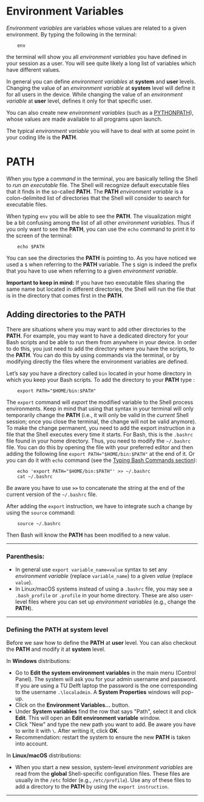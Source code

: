 # Environment Variables

*Environment variables* are variables whose values are related to a given environment. By typing the following in the terminal:

```
    env
```

the terminal will show you all *environment variables* you have defined in your session as a user. You will see quite likely a long list of variables which have different values.

In general you can define *environment variables* at **system** and **user** levels. Changing the value of an *environment variable* at **system** level will define it for all users in the device. While changing the value of an *environment variable* at **user** level, defines it only for that specific user.

You can also create new *environment variables* (such as a [PYTHONPATH](https://bic-berkeley.github.io/psych-214-fall-2016/using_pythonpath.html)), whose values are made available to all programs upon launch.

The typical *environment variable* you will have to deal with at some point in your coding life is the **PATH**. 


# PATH

When you type a *command* in the terminal, you are basically telling the Shell to *run an executable* file. The Shell will recognize default executable files that it finds in the so-called **PATH**. The **PATH** *environment variable* is a colon-delimited list of directories that the Shell will consider to search for executable files.

When typing `env` you will be able to see the **PATH**. The visualization might be a bit confusing among the list of all other *environment variables*. Thus if you only want to see the **PATH**, you can use the `echo` command to print it to the screen of the terminal:

```
    echo $PATH
```

You can see the directories the **PATH** is pointing to. As you have noticed we used a `$` when referring to the **PATH** variable. The `$` sign is indeed the prefix that you have to use when referring to a given *environment variable*.

**Important to keep in mind:** If you have two executable files sharing the same name but located in different directories, the Shell will run the file that is in the directory that comes first in the **PATH**.


## Adding directories to the PATH

There are situations where you may want to add other directories to the **PATH**. For example, you may want to have a dedicated directory for your Bash scripts and be able to run them from anywhere in your device. In order to do this, you just need to add the directory where you have the scripts, to the **PATH**. You can do this by using commands via the terminal, or by modifying directly the files where the environment variables are defined.

Let’s say you have a directory called `bin` located in your home directory in which you keep your Bash scripts. To add the directory to your **PATH** type :

```
    export PATH="$HOME/bin:$PATH"
```

The `export` command will *export* the modified variable to the Shell process environments. Keep in mind that using that syntax in your terminal will only temporarily change the **PATH** (i.e., it will only be valid in the *current* Shell session; once you close the terminal, the change will not be valid anymore). To make the change permanent, you need to add the export instruction in a file that the Shell executes every time it starts. For Bash, this is the `.bashrc` file found in your home directory. Thus, you need to modify the `~/.bashrc` file. You can do this by opening the file with your preferred editor and then adding the following line `export PATH="$HOME/bin:$PATH"` at the end of it. Or you can do it with `echo` command (see the [Typing Bash Commands section](https://gitlab.tudelft.nl/ascm/start-here/-/wikis/Typing-Bash-Commands#the-echo-command)):

```
    echo 'export PATH="$HOME/bin:$PATH"' >> ~/.bashrc
    cat ~/.bashrc
```

Be aware you have to use **`>>`** to concatenate the string at the end of the current version of the `~/.bashrc` file.

After adding the `export` instruction, we have to integrate such a change by using the `source` command:

```
    source ~/.bashrc
```

Then Bash will know the **PATH** has been modified to a new value.

__________________________________________

### Parenthesis:

- In general use `export variable_name=value` syntax to set any *environment variable* (replace `variable_name`) to a given *value* (replace `value`).
- In Linux/macOS systems instead of using a `.bashrc` file, you may see a `.bash_profile` or `.profile` in your home directory. These are also user-level files where you can set up *environment variables* (e.g., change the **PATH**).
 
__________________________________________

### Defining the **PATH** at **system** level

Before we saw how to define the **PATH** at **user** level. You can also checkout the **PATH** and modify it at **system** level.


In **Windows** distributions:  

- Go to **Edit the system environment variables** in the main menu (Control Panel). The system will ask you for your admin username and password. If you are using a TU Delft laptop the password is the one corresponding to the username `.\localadmin`. A **System Properties** windows will pop-up.  
- Click on the **Environment Variables...** button. 
- Under **System variables** find the row that says "Path", select it and click **Edit**. This will open an **Edit environment variable** window. 
- Click "New" and type the new path you want to add. Be aware you have to write it with `\`. After writing it, click **OK**. 
- Recommendation: restart the system to ensure the new **PATH** is taken into account. 


In **Linux/macOS** distributions:

- When you start a new session, system-level *environment variables* are read from the **global** Shell-specific configuration files. These files are usually in the `/etc` folder (e.g., `/etc/profile`). Use any of these files to add a directory to the **PATH** by using the `export instruction`.

___________________________

